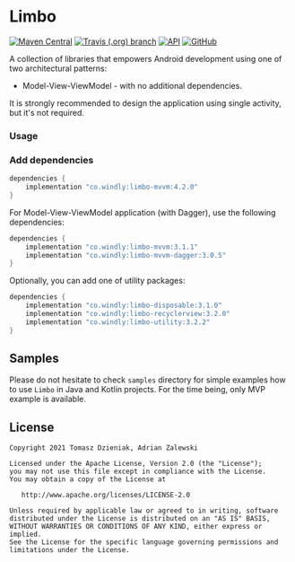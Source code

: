 # Limbo
[![Maven Central][mavenbadge-svg]][mavencentral] [![Travis (.org) branch][travisci-svg]][travisci] [![API][apibadge-svg]][apioverview] [![GitHub][license-svg]][license]

A collection of libraries that empowers Android development using one of two
architectural patterns:

- Model-View-ViewModel - with no additional dependencies.

It is strongly recommended to design the application using single activity,
but it's not required.

### Usage

### Add dependencies

```groovy
dependencies {
    implementation "co.windly:limbo-mvvm:4.2.0"
}
```

For Model-View-ViewModel application (with Dagger), use the following dependencies:

```groovy
dependencies {
    implementation "co.windly:limbo-mvvm:3.1.1"
    implementation "co.windly:limbo-mvvm-dagger:3.0.5"
}
```

Optionally, you can add one of utility packages:

```groovy
dependencies {
    implementation "co.windly:limbo-disposable:3.1.0"
    implementation "co.windly:limbo-recyclerview:3.2.0"
    implementation "co.windly:limbo-utility:3.2.2"
}
```

## Samples

Please do not hesitate to check `samples` directory for simple examples how to
use `Limbo` in Java and Kotlin projects. For the time being, only MVP example
is available.

## License

    Copyright 2021 Tomasz Dzieniak, Adrian Zalewski

    Licensed under the Apache License, Version 2.0 (the "License");
    you may not use this file except in compliance with the License.
    You may obtain a copy of the License at

       http://www.apache.org/licenses/LICENSE-2.0

    Unless required by applicable law or agreed to in writing, software
    distributed under the License is distributed on an "AS IS" BASIS,
    WITHOUT WARRANTIES OR CONDITIONS OF ANY KIND, either express or implied.
    See the License for the specific language governing permissions and
    limitations under the License.

[apibadge-svg]: https://img.shields.io/badge/API-19%2B-brightgreen.svg?color=97ca00
[apioverview]: https://developer.android.com/about/versions/android-4.4
[license-svg]: https://img.shields.io/github/license/tommus/limbo.svg?color=97ca00
[license]: http://www.apache.org/licenses/LICENSE-2.0
[mavenbadge-svg]: https://img.shields.io/maven-central/v/co.windly/limbo-mvvm.svg?color=97ca00
[mavencentral]: https://search.maven.org/artifact/co.windly/limbo-mvvm
[travisci-svg]: https://img.shields.io/travis/tommus/limbo/master.svg?color=97ca00
[travisci]: https://travis-ci.org/tommus/limbo-mvvm
